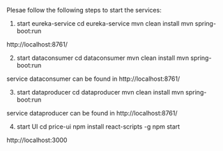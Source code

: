 

Plesae follow the following steps to start the services:
1. start  eureka-service
cd eureka-service
mvn clean install
mvn spring-boot:run

http://localhost:8761/

2. start dataconsumer
cd dataconsumer
mvn clean install
mvn spring-boot:run

service dataconsumer can be found in http://localhost:8761/

3. start dataproducer
cd dataproducer
mvn clean install
mvn spring-boot:run

service dataproducer can be found in http://localhost:8761/

4. start UI
cd price-ui
npm install react-scripts -g
npm start

http://localhost:3000